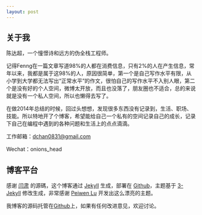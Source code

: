 ```yaml
---
layout: post
---
```


## 关于我

陈达超，一个憧憬诗和远方的伪全栈工程师。

记得Fenng在一篇文章写道98%的人都在消费信息，只有2%的人在产生信息，常年以来，我都是属于这98%的人，原因很简单，第一个是自己写作水平有限，从小学到大学都无法写出“正常水平”的作文，很怕自己的写作水平不入别人眼，第二个是没有好的个人空间，微博太开放，而且也没落了，朋友圈也不适合，总的来说就是没有一个私人空间，所以也懒得去写了。

在做2014年总结的时候，回过头想想，发现很多东西没有记录到，生活、职场、技能。所以特地开了个博客，希望能给自己一个私有的空间记录自己的成长，记录下自己在编程中遇到的各种问题和生活上的点点滴滴。
 

工作邮箱：<dchan0831@gmail.com>

Wechat：onions_head

## 博客平台

感谢 [闫肃](http://yansu.org) 的源碼，这个博客通过 [Jekyll](http://jekyllrb.com/) 生成，部署在 [Github](https://pages.github.com)，主题基于 [3-Jekyll](https://github.com/P233/3-Jekyll) 修改生成，非常感谢 [Peiwen Lu](https://github.com/P233) 开发出这么漂亮的主题。

我博客的源码托管在[Github](https://github.com/gitcdc/gitcdc.github.io)上，如果有任何改进意见，欢迎讨论。
